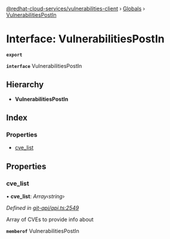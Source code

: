 [@redhat-cloud-services/vulnerabilities-client](../README.md) › [Globals](../globals.md) › [VulnerabilitiesPostIn](vulnerabilitiespostin.md)

# Interface: VulnerabilitiesPostIn

**`export`** 

**`interface`** VulnerabilitiesPostIn

## Hierarchy

* **VulnerabilitiesPostIn**

## Index

### Properties

* [cve_list](vulnerabilitiespostin.md#cve_list)

## Properties

###  cve_list

• **cve_list**: *Array‹string›*

*Defined in [git-api/api.ts:2549](https://github.com/RedHatInsights/javascript-clients.gi/blob/master/packages/vulnerabilities/git-api/api.ts#L2549)*

Array of CVEs to provide info about

**`memberof`** VulnerabilitiesPostIn
